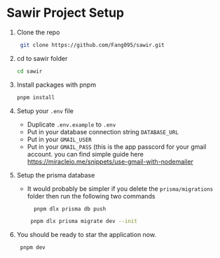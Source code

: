 # Sawir Project Setup
1. Clone the repo
   ```sh
    git clone https://github.com/Fang095/sawir.git
   ```
2. cd to sawir folder
   ```sh
   cd sawir
   ```
3. Install packages with pnpm
    ```sh
    pnpm install
    ```
4. Setup your `.env` file
    - Duplicate `.env.example` to `.env`
    - Put in your database connection string `DATABASE_URL`
    - Put in your `GMAIL_USER`
    - Put in your `GMAIL_PASS` (this is the app passcord for your gmail account. you can find simple guide here https://miracleio.me/snippets/use-gmail-with-nodemailer

5. Setup the prisma database
    - It would probably be simpler if you delete the `prisma/migrations` folder then run the following two commands
      ```sh
        pnpm dlx prisma db push
      ```
       ```sh
        pnpm dlx prisma migrate dev --init
       ```

6. You should be ready to star the application now.
   ```sh
    pnpm dev
   ```
